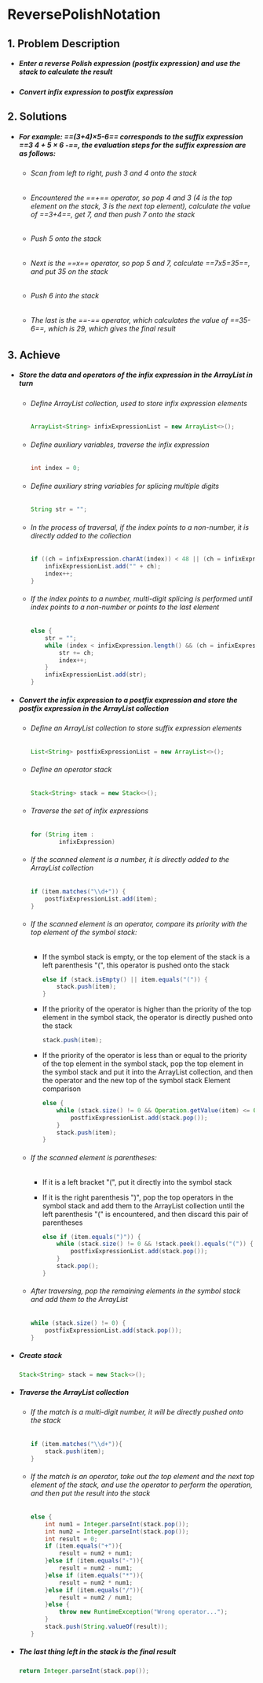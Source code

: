 # ReversePolishNotation

## 1. Problem Description

 - ##### Enter a reverse Polish expression (postfix expression) and use the stack to calculate the result

 - ##### Convert infix expression to postfix expression

## 2. Solutions

 - ##### For example: ==(3+4)×5-6== corresponds to the suffix expression ==3 4 + 5 × 6 -==, the evaluation steps for the suffix expression are as follows:

    - ###### Scan from left to right, push 3 and 4 onto the stack

    - ###### Encountered the ==+== operator, so pop 4 and 3 (4 is the top element on the stack, 3 is the next top element), calculate the value of ==3+4==, get 7, and then push 7 onto the stack

    - ###### Push 5 onto the stack

    - ###### Next is the ==x== operator, so pop 5 and 7, calculate ==7x5=35==, and put 35 on the stack

    - ###### Push 6 into the stack

   	- ###### The last is the ==-== operator, which calculates the value of ==35-6==, which is 29, which gives the final result

## 3. Achieve

 - ##### Store the data and operators of the infix expression in the ArrayList in turn

    - ###### Define ArrayList collection, used to store infix expression elements

      ```java
      ArrayList<String> infixExpressionList = new ArrayList<>();
      ```

      

    - ###### Define auxiliary variables, traverse the infix expression

      ```java
      int index = 0;
      ```

      

    - ###### Define auxiliary string variables for splicing multiple digits

      ```java
      String str = "";
      ```

      

    - ###### In the process of traversal, if the index points to a non-number, it is directly added to the collection

      ```java
      if ((ch = infixExpression.charAt(index)) < 48 || (ch = infixExpression.charAt(index)) > 57) {
          infixExpressionList.add("" + ch);
          index++;
      } 
      ```

      

    - ###### If the index points to a number, multi-digit splicing is performed until index points to a non-number or points to the last element

      ```java
      else {
          str = "";
          while (index < infixExpression.length() && (ch = infixExpression.charAt(index)) >= 48 && (ch = infixExpression.charAt(index)) <= 57) {
              str += ch;
              index++;
          }
          infixExpressionList.add(str);
      }
      ```

- ##### Convert the infix expression to a postfix expression and store the postfix expression in the ArrayList collection

  - ###### Define an ArrayList collection to store suffix expression elements

    ```java
    List<String> postfixExpressionList = new ArrayList<>();
    ```

    

  - ###### Define an operator stack

    ```java
    Stack<String> stack = new Stack<>();
    ```

    

  - ###### Traverse the set of infix expressions

    ```java
    for (String item :
            infixExpression)
    ```

    

  - ###### If the scanned element is a number, it is directly added to the ArrayList collection

    ```java
    if (item.matches("\\d+")) {
        postfixExpressionList.add(item);
    }
    ```

    

  - ###### If the scanned element is an operator, compare its priority with the top element of the symbol stack:

    - If the symbol stack is empty, or the top element of the stack is a left parenthesis "(", this operator is pushed onto the stack

      ```java
      else if (stack.isEmpty() || item.equals("(")) {
          stack.push(item);
      }
      ```

      

    - If the priority of the operator is higher than the priority of the top element in the symbol stack, the operator is directly pushed onto the stack

      ```java
      stack.push(item);
      ```

      

    - If the priority of the operator is less than or equal to the priority of the top element in the symbol stack, pop the top element in the symbol stack and put it into the ArrayList collection, and then the operator and the new top of the symbol stack Element comparison

      ```java
      else {
          while (stack.size() != 0 && Operation.getValue(item) <= Operation.getValue(stack.peek())) {
              postfixExpressionList.add(stack.pop());
          }
          stack.push(item);
      }
      ```

      

  - ###### If the scanned element is parentheses:

    - If it is a left bracket "(", put it directly into the symbol stack

    - If it is the right parenthesis ")", pop the top operators in the symbol stack and add them to the ArrayList collection until the left parenthesis "(" is encountered, and then discard this pair of parentheses

      ```java
      else if (item.equals(")")) {
          while (stack.size() != 0 && !stack.peek().equals("(")) {
              postfixExpressionList.add(stack.pop());
          }
          stack.pop();
      }
      ```

      

  - ###### After traversing, pop the remaining elements in the symbol stack and add them to the ArrayList

    ```java
    while (stack.size() != 0) {
        postfixExpressionList.add(stack.pop());
    }
    ```

    

 - ##### Create stack

   ```java
   Stack<String> stack = new Stack<>();
   ```

   

 - ##### Traverse the ArrayList collection

    - ###### If the match is a multi-digit number, it will be directly pushed onto the stack

      ```java
      if (item.matches("\\d+")){
          stack.push(item);
      }
      ```

      

    - ###### If the match is an operator, take out the top element and the next top element of the stack, and use the operator to perform the operation, and then put the result into the stack

      ```java
      else {
          int num1 = Integer.parseInt(stack.pop());
          int num2 = Integer.parseInt(stack.pop());
          int result = 0;
          if (item.equals("+")){
              result = num2 + num1;
          }else if (item.equals("-")){
              result = num2 - num1;
          }else if (item.equals("*")){
              result = num2 * num1;
          }else if (item.equals("/")){
              result = num2 / num1;
          }else {
              throw new RuntimeException("Wrong operator...");
          }
          stack.push(String.valueOf(result));
      }
      ```

      

- ##### The last thing left in the stack is the final result

  ```java
  return Integer.parseInt(stack.pop());
  ```

  

